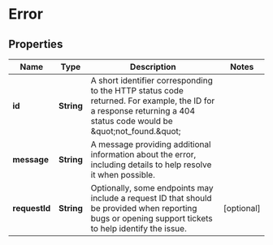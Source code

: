 

# Error


## Properties

| Name | Type | Description | Notes |
|------------ | ------------- | ------------- | -------------|
|**id** | **String** | A short identifier corresponding to the HTTP status code returned. For  example, the ID for a response returning a 404 status code would be \&quot;not_found.\&quot; |  |
|**message** | **String** | A message providing additional information about the error, including  details to help resolve it when possible. |  |
|**requestId** | **String** | Optionally, some endpoints may include a request ID that should be  provided when reporting bugs or opening support tickets to help  identify the issue. |  [optional] |



